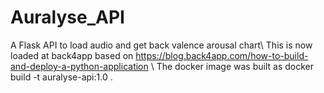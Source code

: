 # Auralyse_API

A Flask API to load audio and get back valence arousal chart\\
This is now loaded at back4app based on https://blog.back4app.com/how-to-build-and-deploy-a-python-application
\\
The docker image was built as docker build -t auralyse-api:1.0 .

